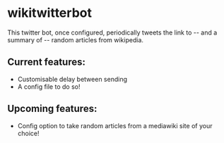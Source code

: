 # wikitwitterbot

This twitter bot, once configured, periodically tweets the link to -- and a summary of -- random articles from wikipedia.

## Current features:

 - Customisable delay between sending
 - A config file to do so!
 
## Upcoming features:

 - Config option to take random articles from a mediawiki site of your choice!

